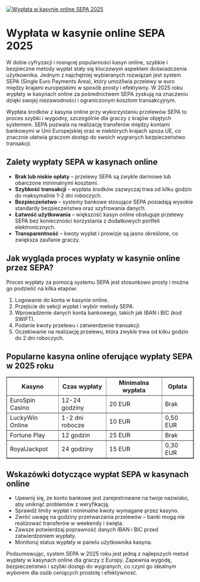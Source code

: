 [![Wypłata w kasynie online SEPA 2025](https://123-caf.pages.dev/gitsignup.png)](https://vrmoo.ru/Bt82HjjY)

<h1>Wypłata w kasynie online SEPA 2025</h1> <p>W dobie cyfryzacji i rosnącej popularności kasyn online, szybkie i bezpieczne metody wypłat stały się kluczowym aspektem doświadczenia użytkownika. Jednym z najchętniej wybieranych rozwiązań jest system SEPA (Single Euro Payments Area), który umożliwia przelewy w euro między krajami europejskimi w sposób prosty i efektywny. W 2025 roku wypłaty w kasynach online za pośrednictwem SEPA zyskują na znaczeniu dzięki swojej niezawodności i ograniczonym kosztom transakcyjnym.</p>  <p>Wypłata środków z kasyna online przy wykorzystaniu przelewów SEPA to proces szybki i wygodny, szczególnie dla graczy z krajów objętych systemem. SEPA pozwala na realizację transferów między kontami bankowymi w Unii Europejskiej oraz w niektórych krajach spoza UE, co znacznie ułatwia graczom dostęp do swoich wygranych bezpieczeństwo transakcji.</p>  <h2>Zalety wypłaty SEPA w kasynach online</h2> <ul>   <li><strong>Brak lub niskie opłaty</strong> – przelewy SEPA są zwykle darmowe lub obarczone minimalnymi kosztami.</li>   <li><strong>Szybkość transakcji</strong> – wypłata środków zazwyczaj trwa od kilku godzin do maksymalnie 1-2 dni roboczych.</li>   <li><strong>Bezpieczeństwo</strong> – systemy bankowe stosujące SEPA posiadają wysokie standardy bezpieczeństwa oraz szyfrowania danych.</li>   <li><strong>Łatwość użytkowania</strong> – większość kasyn online obsługuje przelewy SEPA bez konieczności korzystania z dodatkowych portfeli elektronicznych.</li>   <li><strong>Transparentność</strong> – kwoty wypłat i prowizje są jasno określone, co zwiększa zaufanie graczy.</li> </ul>  <h2>Jak wygląda proces wypłaty w kasynie online przez SEPA?</h2> <p>Proces wypłaty za pomocą systemu SEPA jest stosunkowo prosty i można go podzielić na kilka etapów:</p> <ol>   <li>Logowanie do konta w kasynie online.</li>   <li>Przejście do sekcji wypłat i wybór metody SEPA.</li>   <li>Wprowadzenie danych konta bankowego, takich jak IBAN i BIC (kod SWIFT).</li>   <li>Podanie kwoty przelewu i zatwierdzenie transakcji.</li>   <li>Oczekiwanie na realizację przelewu, która zwykle trwa od kilku godzin do 2 dni roboczych.</li> </ol>  <h2>Popularne kasyna online oferujące wypłaty SEPA w 2025 roku</h2> <table border="1" cellspacing="0" cellpadding="8">   <thead>     <tr>       <th>Kasyno</th>       <th>Czas wypłaty</th>       <th>Minimalna wypłata</th>       <th>Opłata</th>     </tr>   </thead>   <tbody>     <tr>       <td>EuroSpin Casino</td>       <td>12-24 godziny</td>       <td>20 EUR</td>       <td>Brak</td>     </tr>     <tr>       <td>LuckyWin Online</td>       <td>1-2 dni robocze</td>       <td>10 EUR</td>       <td>0,50 EUR</td>     </tr>     <tr>       <td>Fortune Play</td>       <td>12 godzin</td>       <td>25 EUR</td>       <td>Brak</td>     </tr>     <tr>       <td>RoyalJackpot</td>       <td>24 godziny</td>       <td>15 EUR</td>       <td>0,30 EUR</td>     </tr>   </tbody> </table>  <h2>Wskazówki dotyczące wypłat SEPA w kasynach online</h2> <ul>   <li>Upewnij się, że konto bankowe jest zarejestrowane na twoje nazwisko, aby uniknąć problemów z weryfikacją.</li>   <li>Sprawdź limity wypłat i minimalne kwoty wymagane przez kasyno.</li>   <li>Zwróć uwagę na godziny przetwarzania przelewów – banki mogą nie realizować transferów w weekendy i święta.</li>   <li>Zawsze potwierdzaj poprawność danych IBAN i BIC przed zatwierdzeniem wypłaty.</li>   <li>Monitoruj status wypłaty w panelu użytkownika kasyna.</li> </ul>  <p>Podsumowując, system SEPA w 2025 roku jest jedną z najlepszych metod wypłaty w kasynach online dla graczy z Europy. Zapewnia wygodę, bezpieczeństwo i szybki dostęp do wygranych, co czyni go idealnym wyborem dla osób ceniących prostotę i efektywność.</p>